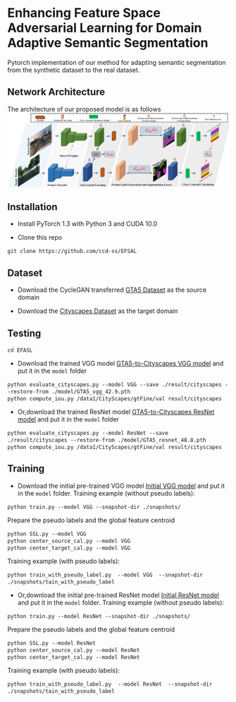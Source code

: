 # Enhancing Feature Space Adversarial Learning for Domain Adaptive Semantic Segmentation


Pytorch implementation of our method for adapting semantic segmentation from the synthetic dataset to the real dataset. 

Network Architecture
--------------------
The architecture of our proposed model is as follows
![network](framework.png)

## Installation
* Install PyTorch 1.3 with Python 3 and CUDA 10.0 

* Clone this repo
```
git clone https://github.com/ccd-ss/EFSAL

```
## Dataset
* Download the CycleGAN transferred [GTA5 Dataset](https://drive.google.com/open?id=1OBvYVz2ND4ipdfnkhSaseT8yu2ru5n5l) as the source domain

* Download the [Cityscapes Dataset](https://www.cityscapes-dataset.com/) as the target domain


## Testing

```
cd EFASL

```

* Download the trained VGG model [GTA5-to-Cityscapes VGG model](https://efsal.oss-cn-shanghai.aliyuncs.com/GTA5_vgg_42.9.pth) and put it in the `model` folder

```
python evaluate_cityscapes.py --model VGG --save ./result/cityscapes --restore-from ./model/GTA5_vgg_42.9.pth
python compute_iou.py /data1/CityScapes/gtFine/val result/cityscapes
```
* Or,download the trained ResNet model [GTA5-to-Cityscapes ResNet model](https://efsal.oss-cn-shanghai.aliyuncs.com/GTA5_resnet_48.8.pth) and put it in the `model` folder

```
python evaluate_cityscapes.py --model ResNet --save ./result/cityscapes --restore-from ./model/GTA5_resnet_48.8.pth
python compute_iou.py /data1/CityScapes/gtFine/val result/cityscapes
```
## Training
* Download the initial pre-trained VGG model [Initial VGG model](https://efsal.oss-cn-shanghai.aliyuncs.com/vgg16_init.pth) and put it in the `model` folder. Training example (without pseudo labels):
```
python train.py --model VGG --snapshot-dir ./snapshots/
```
Prepare the pseudo labels and the global feature centroid
```
python SSL.py --model VGG 
python center_source_cal.py --model VGG 
python center_target_cal.py --model VGG 
```
Training example (with pseudo labels):
```
python train_with_pseudo_label.py  --model VGG  --snapshot-dir ./snapshots/tain_with_pseudo_label 
```
* Or,download the initial pre-trained ResNet model [Initial ResNet model](https://efsal.oss-cn-shanghai.aliyuncs.com/resnet_init.pth) and put it in the `model` folder. Training example (without pseudo labels):

```
python train.py --model ResNet --snapshot-dir ./snapshots/
```
Prepare the pseudo labels and the global feature centroid
```
python SSL.py --model ResNet 
python center_source_cal.py --model ResNet 
python center_target_cal.py --model ResNet 
```
Training example (with pseudo labels):
```
python train_with_pseudo_label.py  --model ResNet  --snapshot-dir ./snapshots/tain_with_pseudo_label 
```